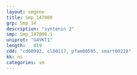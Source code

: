 ```yaml
---
layout: smgene
title: Smp_147000
grp: Smp_14
description: "syntenin 2"
smp: Smp_147000.1
uniprot: "G4VKT1"
length:   819
cdd: "cd00992, cl00117, pfam00595, smart00228"
kk: ns
categories: sm
---
```

